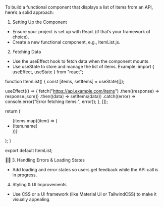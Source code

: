 To build a functional component that displays a list of items from an API, here’s a solid approach:
1. Setting Up the Component
- Ensure your project is set up with React (if that’s your framework of choice).
- Create a new functional component, e.g., ItemList.js.
2. Fetching Data
- Use the useEffect hook to fetch data when the component mounts.
- Use useState to store and manage the list of items.
Example:
import { useEffect, useState } from "react";

function ItemList() {
  const [items, setItems] = useState([]);

  useEffect(() => {
    fetch("https://api.example.com/items")
      .then((response) => response.json())
      .then((data) => setItems(data))
      .catch((error) => console.error("Error fetching items:", error));
  }, []);

  return (
    <ul>
      {items.map((item) => (
        <li key={item.id}>{item.name}</li>
      ))}
    </ul>
  );
}

export default ItemList;


3. Handling Errors & Loading States
- Add loading and error states so users get feedback while the API call is in progress.
4. Styling & UI Improvements
- Use CSS or a UI framework (like Material UI or TailwindCSS) to make it visually appealing.


